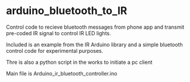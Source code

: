 # arduino_bluetooth_to_IR
Control code to recieve bluetooth messages from phone app and transmit pre-coded IR signal to control IR LED lights.

Included is an example from the IR Arduino library and a simple bluetooth control code for experimental purposes.

Thre is also a python script in the works to initiate a pc client

Main file is Arduino_ir_bluetooth_controller.ino
